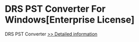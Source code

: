 # DRS PST Converter For Windows[Enterprise License]
DRS PST Converter
[>> Detailed information](https://secure.shareit.com/shareit/product.html?productid=301004334&affiliateid=200057808)